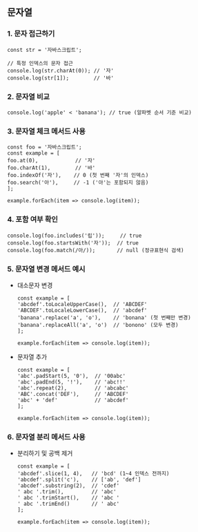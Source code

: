
## 문자열

### 1. 문자 접근하기


    const str = '자바스크립트';

    // 특정 인덱스의 문자 접근
    console.log(str.charAt(0)); // '자'
    console.log(str[1]);        // '바'


### 2. 문자열 비교


    console.log('apple' < 'banana'); // true (알파벳 순서 기준 비교)


### 3. 문자열 체크 메서드 사용

    const foo = '자바스크립트';
    const example = [
    foo.at(0),            // '자'
    foo.charAt(1),        // '바'
    foo.indexOf('자'),    // 0 (첫 번째 '자'의 인덱스)
    foo.search('아'),     // -1 ('아'는 포함되지 않음)
    ];

    example.forEach(item => console.log(item));


### 4. 포함 여부 확인

    console.log(foo.includes('립'));     // true
    console.log(foo.startsWith('자'));  // true
    console.log(foo.match(/아/));       // null (정규표현식 검색)


### 5. 문자열 변경 메서드 예시

- 대소문자 변경
    ```
    const example = [
    'abcdef'.toLocaleUpperCase(),  // 'ABCDEF'
    'ABCDEF'.toLocaleLowerCase(),  // 'abcdef'
    'banana'.replace('a', 'o'),    // 'bonana' (첫 번째만 변경)
    'banana'.replaceAll('a', 'o')  // 'bonono' (모두 변경)
    ];

    example.forEach(item => console.log(item));
    ```

- 문자열 추가

    ```
    const example = [
    'abc'.padStart(5, '0'),  // '00abc'
    'abc'.padEnd(5, '!'),    // 'abc!!'
    'abc'.repeat(2),         // 'abcabc'
    'ABC'.concat('DEF'),     // 'ABCDEF'
    'abc' + 'def'            // 'abcdef'
    ];

    example.forEach(item => console.log(item));
    ```

### 6. 문자열 분리 메서드 사용
- 분리하기 및 공백 제거
    ```
    const example = [
    'abcdef'.slice(1, 4),   // 'bcd' (1~4 인덱스 전까지)
    'abcdef'.split('c'),    // ['ab', 'def']
    'abcdef'.substring(2),  // 'cdef'
    ' abc '.trim(),         // 'abc'
    ' abc '.trimStart(),    // 'abc '
    ' abc '.trimEnd()       // ' abc'
    ];

    example.forEach(item => console.log(item));
